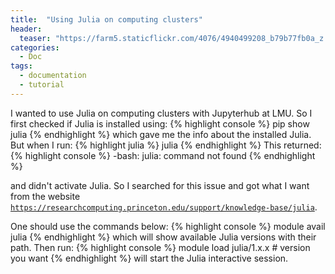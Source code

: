 ```yaml
---
title:  "Using Julia on computing clusters"
header:
  teaser: "https://farm5.staticflickr.com/4076/4940499208_b79b77fb0a_z.jpg"
categories: 
  - Doc
tags:
  - documentation
  - tutorial
---
```


I wanted to use Julia on computing clusters with Jupyterhub at LMU. So I first checked if Julia is installed using:
{% highlight console %}
pip show julia
{% endhighlight %}
which gave me the info about the installed Julia. But when I run:
{% highlight julia %}
julia
{% endhighlight %}
This returned: 
{% highlight console %}
-bash: julia: command not found
{% endhighlight %}

and didn't activate Julia. So I searched for this issue and got what I want from the website [`https://researchcomputing.princeton.edu/support/knowledge-base/julia`](https://researchcomputing.princeton.edu/support/knowledge-base/julia). 

One should use the commands below:
{% highlight console %}
module avail julia
{% endhighlight %}
which will show available Julia versions with their path. Then run:
{% highlight console %}
module load julia/1.x.x # version you want
{% endhighlight %}
will start the Julia interactive session.